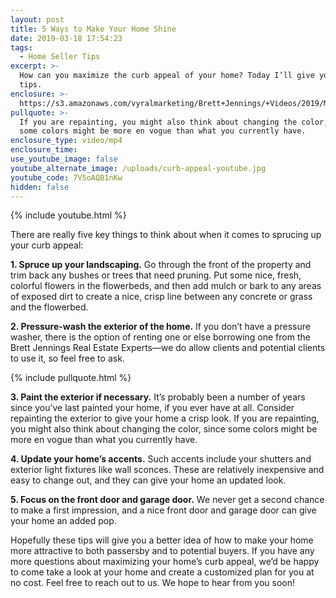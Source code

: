 ```yaml
---
layout: post
title: 5 Ways to Make Your Home Shine
date: 2019-03-18 17:54:23
tags:
  - Home Seller Tips
excerpt: >-
  How can you maximize the curb appeal of your home? Today I’ll give you a few
  tips.
enclosure: >-
  https://s3.amazonaws.com/vyralmarketing/Brett+Jennings/+Videos/2019/March/Real+Estate+Experts-+5+Ways+to+Make+Your+Home+Shine.mp4
pullquote: >-
  If you are repainting, you might also think about changing the color, since
  some colors might be more en vogue than what you currently have.
enclosure_type: video/mp4
enclosure_time:
use_youtube_image: false
youtube_alternate_image: /uploads/curb-appeal-youtube.jpg
youtube_code: 7V5oAQB1nKw
hidden: false
---
```


{% include youtube.html %}

There are really five key things to think about when it comes to sprucing up your curb appeal:

**1. Spruce up your landscaping.** Go through the front of the property and trim back any bushes or trees that need pruning. Put some nice, fresh, colorful flowers in the flowerbeds, and then add mulch or bark to any areas of exposed dirt to create a nice, crisp line between any concrete or grass and the flowerbed.&nbsp;

**2. Pressure-wash the exterior of the home.** If you don’t have a pressure washer, there is the option of renting one or else borrowing one from the Brett Jennings Real Estate Experts—we do allow clients and potential clients to use it, so feel free to ask.

{% include pullquote.html %}

**3. Paint the exterior if necessary.** It’s probably been a number of years since you’ve last painted your home, if you ever have at all. Consider repainting the exterior to give your home a crisp look. If you are repainting, you might also think about changing the color, since some colors might be more en vogue than what you currently have.

**4. Update your home’s accents.** Such accents include your shutters and exterior light fixtures like wall sconces. These are relatively inexpensive and easy to change out, and they can give your home an updated look.

**5. Focus on the front door and garage door.** We never get a second chance to make a first impression, and a nice front door and garage door can give your home an added pop.

Hopefully these tips will give you a better idea of how to make your home more attractive to both passersby and to potential buyers. If you have any more questions about maximizing your home’s curb appeal, we’d be happy to come take a look at your home and create a customized plan for you at no cost. Feel free to reach out to us. We hope to hear from you soon!